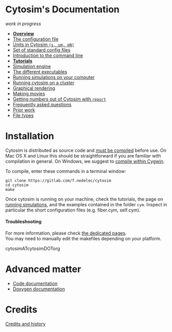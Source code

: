 # Cytosim's Documentation

*work in progress*

*  [**Overview**](main/overview.md)
*  [The configuration file](sim/config.md)
*  [Units in Cytosim `(s, um, pN)`](sim/units.md)
*  [Set of standard config files](main/examples.md)
*  [Introduction to the command line](main/starter.md)
*  [**Tutorials**](tutorials/index.md)
*  [Simulation engine](sim/index.md)
*  [The different executables](main/executables.md)
*  [Running simulations on your computer](main/runs.md)
*  [Running cytosim on a cluster](main/run_slurm.md)
*  [Graphical rendering](sim/graphics.md)
*  [Making movies](main/movies.md)
*  [Getting numbers out of Cytosim with `report`](sim/report.md)
*  [Frequently asked questions](main/faq.md)
*  [Prior work](examples/index.md)
*  [File types](main/file_types.md)

# Installation

Cytosim is distributed as source code and [must be compiled](compile/index.md) before use. On Mac OS X and Linux this should be straightforward if you are familiar with compilation in general. On Windows, we suggest to [compile within Cygwin](compile/cygwin.md).

To compile, enter these commands in a terminal window:

	git clone https://gitlab.com/f.nedelec/cytosim
	cd cytosim
	make

Once cytosim is running on your machine, check the tutorials, the page on [running simulations](main/runs.md), and the examples contained in the folder `cym`. Inspect in particular the short configuration files (e.g. fiber.cym, self.cym). 

#### Troubleshooting

For more information, please check [the dedicated pages](compile/index.md).  
You may need to manually edit the makefiles depending on your platform.

cytosimATcytosimDOTorg

# Advanced matter

*  [Code documentation](code/index.md)
*  [Doxygen documentation](doc/code/doxygen/index.html)

# Credits

[Credits and history](main/credits.md)

